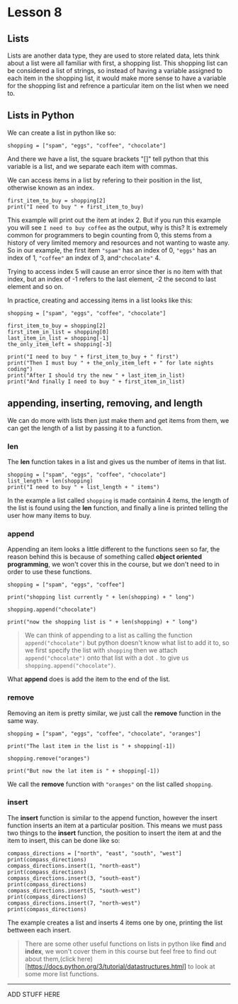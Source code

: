 # Lesson 8

## Lists

Lists are another data type, they are used to store related data, lets think
about a list were all familiar with first, a shopping list.
This shopping list can be considered a list of strings, so instead of having
a variable assigned to each item in the shopping list, it would make more sense
to have a variable for the shopping list and refrence a particular item on the
list when we need to.

## Lists in Python

We can create a list in python like so:
```python3
shopping = ["spam", "eggs", "coffee", "chocolate"]
```
And there we have a list, the square brackets "[]" tell python that this
variable is a list, and we separate each item with commas.

We can access items in a list by refering to their position in the list,
otherwise known as an index.
```python3
first_item_to_buy = shopping[2]
print("I need to buy " + first_item_to_buy)
```
This example will print out the item at index 2. But if you run this example
you will see `I need to buy coffee` as the output, why is this?
It is extremely common for programmers to begin counting from 0, this stems from
a history of very limited memory and resources and not wanting to waste any.
So in our example, the first item `"spam"` has an index of 0, `"eggs"` has an
index of 1, `"coffee"` an index of 3, and`"chocolate"` 4.

Trying to access index 5 will cause an error since ther is no item with that
index, but an index of -1 refers to the last element, -2 the second to last
element and so on.

In practice, creating and accessing items in a list looks like this:
```python3
shopping = ["spam", "eggs", "coffee", "chocolate"]

first_item_to_buy = shopping[2]
first_item_in_list = shopping[0]
last_item_in_list = shopping[-1]
the_only_item_left = shopping[-3]

print("I need to buy " + first_item_to_buy + " first")
print("Then I must buy " + the_only_item_left + " for late nights coding")
print("After I should try the new " + last_item_in_list)
print("And finally I need to buy " + first_item_in_list)

```

## appending, inserting, removing, and length

We can do more with lists then just make them and get items from them, we can
get the length of a list by passing it to a function.

### len

The **len** function takes in a list and gives us the number of items in that list.
```python3
shopping = ["spam", "eggs", "coffee", "chocolate"]
list_length + len(shopping)
print("I need to buy " + list_length + " items")
```
In the example a list called `shopping` is made containin 4 items, the length
of the list is found using the **len** function, and finally a line is printed
telling the user how many items to buy.

### append

Appending an item looks a little different to the functions seen so far, the
reason behind this is because of something called **object oriented
programming**, we won't cover this in the course, but we don't need to in
order to use these functions.

```python3
shopping = ["spam", "eggs", "coffee"]

print("shopping list currently " + len(shopping) + " long")

shopping.append("chocolate")

print("now the shopping list is " + len(shopping) + " long")
```
> We can think of appending to a list as calling the function
> `append("chocolate")` but python doesn't know what list to add it to,
> so we first specify the list with `shopping` then we attach
> `append("chocolate")` onto that list with a dot `.` to give us
> `shopping.append("chocolate")`.

What **append** does is add the item to the end of the list.

### remove

Removing an item is pretty similar, we just call the **remove** function in the
same way.

```python3
shopping = ["spam", "eggs", "coffee", "chocolate", "oranges"]

print("The last item in the list is " + shopping[-1])

shopping.remove("oranges")

print("But now the lat item is " + shopping[-1])
```

We call the **remove** function with `"oranges"` on the list called `shopping`.

### insert

The **insert** function is similar to the append function, however the insert
function inserts an item at a particular position.
This means we must pass two things to the **insert** function, the position to
insert the item at and the item to insert, this can be done like so:
```python3
compass_directions = ["north", "east", "south", "west"]
print(compass_directions)
compass_directions.insert(1, "north-east")
print(compass_directions)
compass_directions.insert(3, "south-east")
print(compass_directions)
compass_directions.insert(5, "south-west")
print(compass_directions)
compass_directions.insert(7, "north-west")
print(compass_directions)
```
The example creates a list and inserts 4 items one by one, printing the list
bettween each insert.

> There are some other useful functions on lists in python like **find** and
> **index**, we won't cover them in this course but feel free to find out about
> them,(click here)[https://docs.python.org/3/tutorial/datastructures.html] to
> look at some more list functions.
---
ADD STUFF HERE

